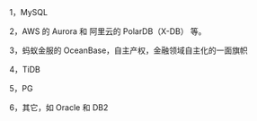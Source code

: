 1，MySQL



2，AWS 的 Aurora 和 阿里云的 PolarDB（X-DB） 等。



3，蚂蚁金服的 OceanBase，自主产权，金融领域自主化的一面旗帜




4，TiDB




5，PG



6，其它，如 Oracle 和 DB2
